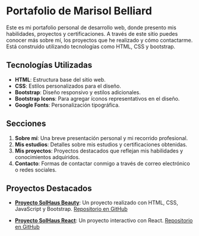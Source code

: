 # Portafolio de Marisol Belliard

Este es mi portafolio personal de desarrollo web, donde presento mis habilidades, proyectos y certificaciones. A través de este sitio puedes conocer más sobre mí, los proyectos que he realizado y cómo contactarme. Está construido utilizando tecnologías como HTML, CSS y bootstrap.

## Tecnologías Utilizadas

- **HTML**: Estructura base del sitio web.
- **CSS**: Estilos personalizados para el diseño.
- **Bootstrap**: Diseño responsivo y estilos adicionales.
- **Bootstrap Icons**: Para agregar íconos representativos en el diseño.
- **Google Fonts**: Personalización tipográfica.

## Secciones

1. **Sobre mí**: Una breve presentación personal y mi recorrido profesional.
2. **Mis estudios**: Detalles sobre mis estudios y certificaciones obtenidas.
3. **Mis proyectos**: Proyectos destacados que reflejan mis habilidades y conocimientos adquiridos.
4. **Contacto**: Formas de contactar conmigo a través de correo electrónico o redes sociales.

## Proyectos Destacados

- **[Proyecto SolHaus Beauty](https://marisolbell.github.io/SolHausBeautyTalentoTech/)**: Un proyecto realizado con HTML, CSS, JavaScript y Bootstrap. [Repositorio en GitHub](https://github.com/MarisolBell/SolHausBeautyTalentoTech.git)
  
- **[Proyecto SolHaus React](https://sol-haus-proyecto-final-react-6am7-9aajw9kfb.vercel.app/)**: Un proyecto interactivo con React. [Repositorio en GitHub](https://github.com/MarisolBell/proyectoFinalReactCoderHouse.git)

